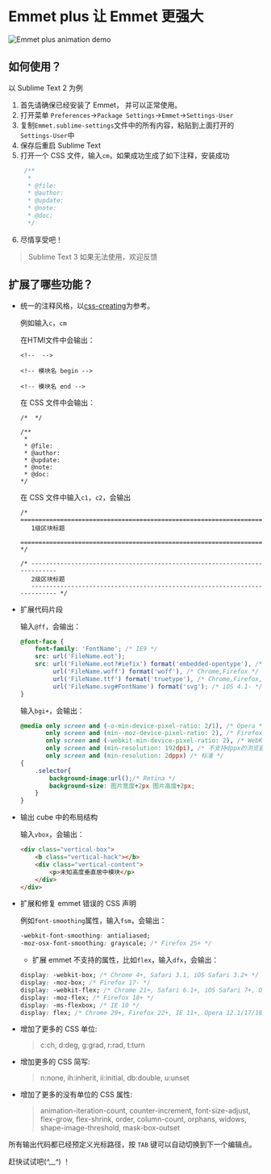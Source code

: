 # Emmet plus 让 Emmet 更强大

![Emmet plus animation demo](http://gtms01.alicdn.com/tps/i1/T1oIAwFXtgXXa1BMjv-707-735.gif)

## 如何使用？

以 Sublime Text 2 为例

1. 首先请确保已经安装了 Emmet， 并可以正常使用。
2. 打开菜单 ```Preferences```→```Package Settings```→```Emmet```→```Settings-User```
3. 复制```Emmet.sublime-settings```文件中的所有内容，粘贴到上面打开的```Settings-User```中
4. 保存后重启 Sublime Text
5. 打开一个 CSS 文件，输入```cm```，如果成功生成了如下注释，安装成功
   ```css
    /**
     * 
     * @file:     
     * @author:   
     * @update:   
     * @note:     
     * @doc:      
     */
   ```
6. 尽情享受吧！

> Sublime Text 3 如果无法使用，欢迎反馈

## 扩展了哪些功能？

* 统一的注释风格，以[css-creating](https://github.com/yisibl/css-creating)为参考。

    例如输入`c`，`cm`

    在HTMl文件中会输出：

    ```
    <!--  -->

    <!-- 模块名 begin -->
        
    <!-- 模块名 end -->

    ```

    在 CSS 文件中会输出：

    ```
    /*  */

    /**
     * 
     * @file:     
     * @author:   
     * @update:   
     * @note:     
     * @doc:      
    */
    ```

    在 CSS 文件中输入`c1`，`c2`，会输出

    ```
    /* ==========================================================================
       1级区块标题
       ========================================================================== */

    /* --------------------------------------------------------------------------
       2级区块标题
       -------------------------------------------------------------------------- */
    ```

* 扩展代码片段

    输入`@ff`，会输出：

    ```css
    @font-face {
        font-family: 'FontName'; /* IE9 */
        src: url('FileName.eot');
        src: url('FileName.eot?#iefix') format('embedded-opentype'), /* IE6-IE8 */
             url('FileName.woff') format('woff'), /* Chrome,Firefox */
             url('FileName.ttf') format('truetype'), /* Chrome,Firefox,Opera,Safari,Android, iOS 4.2+ */
             url('FileName.svg#FontName') format('svg'); /* iOS 4.1- */
    }
    ```

    输入`bgi+`，会输出：

    ```css
    @media only screen and (-o-min-device-pixel-ratio: 2/1), /* Opera */
           only screen and (min--moz-device-pixel-ratio: 2), /* Firefox 16 之前 */
           only screen and (-webkit-min-device-pixel-ratio: 2), /* WebKit */
           only screen and (min-resolution: 192dpi), /* 不支持dppx的浏览器 */
           only screen and (min-resolution: 2dppx) /* 标准 */
    {
        .selector{
            background-image:url();/* Retina */
            background-size: 图片宽度÷2px 图片高度÷2px;
        }
    }
    ```

* 输出 cube 中的布局结构

    输入`vbox`，会输出：

    ```html
    <div class="vertical-box">
        <b class="vertical-hack"></b>
        <div class="vertical-content">
            <p>未知高度垂直居中模块</p>
        </div>
    </div>
    ```

* 扩展和修复 emmet 错误的 CSS 声明

    例如`font-smoothing`属性，输入`fsm`，会输出：

    ```css
    -webkit-font-smoothing: antialiased;
    -moz-osx-font-smoothing: grayscale; /* Firefox 25+ */
    ```

    * 扩展 emmet 不支持的属性，比如`flex`，输入`dfx`，会输出：

    ```css
    display: -webkit-box; /* Chrome 4+, Safari 3.1, iOS Safari 3.2+ */
    display: -moz-box; /* Firefox 17- */
    display: -webkit-flex; /* Chrome 21+, Safari 6.1+, iOS Safari 7+, Opera 15/16 */
    display: -moz-flex; /* Firefox 18+ */
    display: -ms-flexbox; /* IE 10 */
    display: flex; /* Chrome 29+, Firefox 22+, IE 11+, Opera 12.1/17/18, Android 4.4+ */
    ```

* 增加了更多的 CSS 单位:
    > c:ch, d:deg, g:grad, r:rad, t:turn

* 增加更多的 CSS 简写:
    > n:none, ih:inherit, ii:initial, db:double, u:unset

* 增加了更多的没有单位的 CSS 属性:
    > animation-iteration-count, counter-increment, font-size-adjust, flex-grow, flex-shrink, order, column-count, orphans, widows, shape-image-threshold, mask-box-outset


所有输出代码都已经预定义光标路径，按 ```TAB``` 键可以自动切换到下一个编辑点。

赶快试试吧(*^__^*) ！

